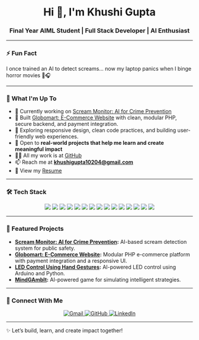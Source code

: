 <h1 align="center">Hi 👋, I'm Khushi Gupta</h1>

<h3 align="center">Final Year AIML Student | Full Stack Developer | AI Enthusiast</h3>

---

### ⚡ Fun Fact

I once trained an AI to detect screams… now my laptop panics when I binge horror movies 👻🎧

---

### 🚀 What I'm Up To

- 🔭 Currently working on [Scream Monitor: AI for Crime Prevention](https://github.com/khushigupta124/Scream-Monitor-AI-for-Crime-Prevention)
- 🛒 Built [Globomart: E-Commerce Website](https://github.com/khushigupta124/Globomart) with clean, modular PHP, secure backend, and payment integration.
- 🌱 Exploring responsive design, clean code practices, and building user-friendly web experiences.
- 👯 Open to **real-world projects that help me learn and create meaningful impact**
- 👩‍💻 All my work is at [GitHub](https://github.com/khushigupta124)
- 📫 Reach me at **khushigupta10204@gmail.com**
- 📄 View my [Resume](https://drive.google.com/file/d/175IPPxC09BX3g4Qvq0VLs_BdlQeXmWis/view?usp=sharing)

---

### 🛠️ Tech Stack

<p align="center">
  <img src="https://img.shields.io/badge/HTML5-E34F26?style=flat-square&logo=html5&logoColor=white"/>
  <img src="https://img.shields.io/badge/CSS3-1572B6?style=flat-square&logo=css3&logoColor=white"/>
  <img src="https://img.shields.io/badge/JavaScript-F7DF1E?style=flat-square&logo=javascript&logoColor=black"/>
  <img src="https://img.shields.io/badge/PHP-777BB4?style=flat-square&logo=php&logoColor=white"/>
  <img src="https://img.shields.io/badge/Python-3776AB?style=flat-square&logo=python&logoColor=white"/>
  <img src="https://img.shields.io/badge/C++-00599C?style=flat-square&logo=c%2B%2B&logoColor=white"/>
  <img src="https://img.shields.io/badge/React-20232A?style=flat-square&logo=react&logoColor=61DAFB"/>
  <img src="https://img.shields.io/badge/MySQL-4479A1?style=flat-square&logo=mysql&logoColor=white"/>
  <img src="https://img.shields.io/badge/Node.js-339933?style=flat-square&logo=node.js&logoColor=white"/>
  <img src="https://img.shields.io/badge/Express.js-000000?style=flat-square&logo=express&logoColor=white"/>
  <img src="https://img.shields.io/badge/TensorFlow-FF6F00?style=flat-square&logo=tensorflow&logoColor=white"/>
  <img src="https://img.shields.io/badge/OpenCV-5C3EE8?style=flat-square&logo=opencv&logoColor=white"/>
  <img src="https://img.shields.io/badge/Git-F05032?style=flat-square&logo=git&logoColor=white"/>
  <img src="https://img.shields.io/badge/GitHub-181717?style=flat-square&logo=github&logoColor=white"/>
  <img src="https://img.shields.io/badge/Arduino-00979D?style=flat-square&logo=arduino&logoColor=white"/>
</p>

---

### 🌟 Featured Projects

- **[Scream Monitor: AI for Crime Prevention](https://github.com/khushigupta124/Scream-Monitor-AI-for-Crime-Prevention):** AI-based scream detection system for public safety.
- **[Globomart: E-Commerce Website](https://github.com/khushigupta124/Globomart):** Modular PHP e-commerce platform with payment integration and a responsive UI.
- **[LED Control Using Hand Gestures](https://github.com/khushigupta124/LED_control_using_Hand_Gestures):** AI-powered LED control using Arduino and Python.
- **[MindGAmbIt](https://github.com/khushigupta124/MindGAmbIt):** AI-powered game for simulating intelligent strategies.

---

### 🔗 Connect With Me

<p align="center">
  <a href="mailto:khushigupta10204@gmail.com">
    <img src="https://img.shields.io/badge/Gmail-D14836?style=for-the-badge&logo=gmail&logoColor=white" alt="Gmail" />
  </a>
  <a href="https://github.com/khushigupta124">
    <img src="https://img.shields.io/badge/GitHub-000?style=for-the-badge&logo=github&logoColor=white" alt="GitHub" />
  </a>
  <a href="https://www.linkedin.com/in/khushi-gupta1002/">
    <img src="https://img.shields.io/badge/LinkedIn-0077B5?style=for-the-badge&logo=linkedin&logoColor=white" alt="LinkedIn" />
  </a>
</p>

---

✨ Let’s build, learn, and create impact together!
